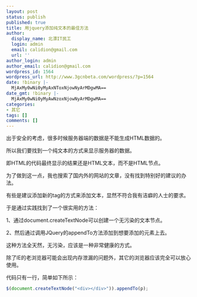 ```yaml
---
layout: post
status: publish
published: true
title: 用jquery添加纯文本的最佳方法
author:
  display_name: 北漂IT民工
  login: admin
  email: calidion@gmail.com
  url: ''
author_login: admin
author_email: calidion@gmail.com
wordpress_id: 1564
wordpress_url: http://www.3gcnbeta.com/wordpress/?p=1564
date: !binary |-
  MjAxMy0wNi0yMyAxNToxNjowNyArMDgwMA==
date_gmt: !binary |-
  MjAxMy0wNi0yMyAwNzoxNjowNyArMDgwMA==
categories:
- 其它
tags: []
comments: []
---
```


出于安全的考虑，很多时候服务器端的数据是不能生成HTML数据的。

所以我们要找到一个纯文本的方式来显示服务器的数据。

即HTML的代码最终显示的结果还是HTML文本，而不是HTML节点。

为了做到这一点，我也搜索了国内外的网站的文章，没有找到特别好的建议的办法。

有些是建议添加新的tag的方式来添加文本，显然不符合我有洁癖的人士的要求。

于是通过实践找到了一个很实用的方法：

1、通过document.createTextNode可以创建一个无污染的文本节点。

2、然后通过调用JQuery的appendTo方法添加到想要添加的元素上去。

这种方法全天然，无污染，应该是一种非常健康的方式。

除了IE的老浏览器可能会出现内存泄漏的问题外，其它的浏览器应该完全可以放心使用。

代码只有一行，简单如下所示：

```javascript
$(document.createTextNode("<div></div>")).appendTo(p);
```

